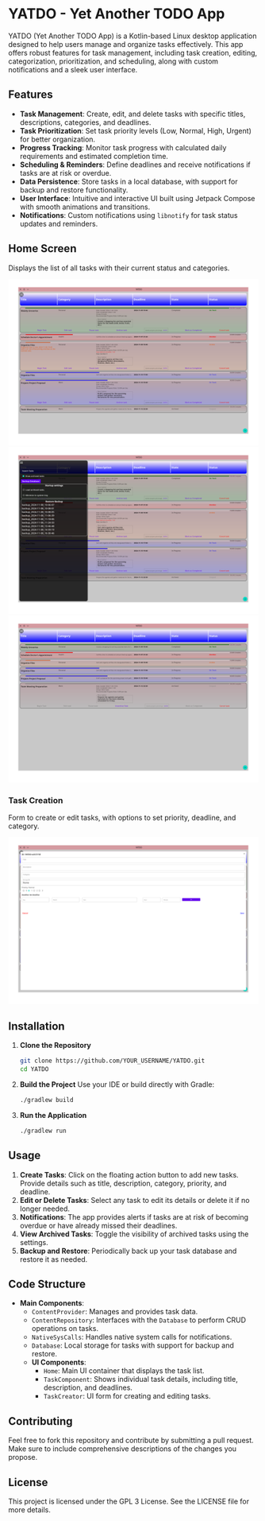 # YATDO - Yet Another TODO App

YATDO (Yet Another TODO App) is a Kotlin-based Linux desktop application designed to help users manage and organize tasks effectively. This app offers robust features for task management, including task creation, editing, categorization, prioritization, and scheduling, along with custom notifications and a sleek user interface.

## Features

- **Task Management**: Create, edit, and delete tasks with specific titles, descriptions, categories, and deadlines.
- **Task Prioritization**: Set task priority levels (Low, Normal, High, Urgent) for better organization.
- **Progress Tracking**: Monitor task progress with calculated daily requirements and estimated completion time.
- **Scheduling & Reminders**: Define deadlines and receive notifications if tasks are at risk or overdue.
- **Data Persistence**: Store tasks in a local database, with support for backup and restore functionality.
- **User Interface**: Intuitive and interactive UI built using Jetpack Compose with smooth animations and transitions.
- **Notifications**: Custom notifications using `libnotify` for task status updates and reminders.

## Home Screen
Displays the list of all tasks with their current status and categories.

![Home Screen](screenshots/home_screen.png)
![Home Screen](screenshots/home_screen2.png)
![Home Screen](screenshots/home_screen3.png)
### Task Creation
Form to create or edit tasks, with options to set priority, deadline, and category.

![Task Creation](screenshots/task_creation.png)


## Installation

1. **Clone the Repository**
   ```bash
   git clone https://github.com/YOUR_USERNAME/YATDO.git
   cd YATDO
   ```

2. **Build the Project**
   Use your IDE or build directly with Gradle:
   ```bash
   ./gradlew build
   ```

3. **Run the Application**
   ```bash
   ./gradlew run
   ```

## Usage

1. **Create Tasks**: Click on the floating action button to add new tasks. Provide details such as title, description, category, priority, and deadline.
2. **Edit or Delete Tasks**: Select any task to edit its details or delete it if no longer needed.
3. **Notifications**: The app provides alerts if tasks are at risk of becoming overdue or have already missed their deadlines.
4. **View Archived Tasks**: Toggle the visibility of archived tasks using the settings.
5. **Backup and Restore**: Periodically back up your task database and restore it as needed.

## Code Structure

- **Main Components**:
    - `ContentProvider`: Manages and provides task data.
    - `ContentRepository`: Interfaces with the `Database` to perform CRUD operations on tasks.
    - `NativeSysCalls`: Handles native system calls for notifications.
    - `Database`: Local storage for tasks with support for backup and restore.
    - **UI Components**:
        - `Home`: Main UI container that displays the task list.
        - `TaskComponent`: Shows individual task details, including title, description, and deadlines.
        - `TaskCreator`: UI form for creating and editing tasks.

## Contributing

Feel free to fork this repository and contribute by submitting a pull request. Make sure to include comprehensive descriptions of the changes you propose.

## License

This project is licensed under the GPL 3 License. See the LICENSE file for more details.
